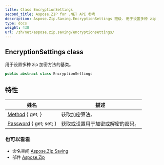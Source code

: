```yaml
---
title: Class EncryptionSettings
second_title: Aspose.ZIP for .NET API 参考
description: Aspose.Zip.Saving.EncryptionSettings 班级. 用于设置多种 zip 加密方法的基类
type: docs
weight: 430
url: /zh/net/aspose.zip.saving/encryptionsettings/
---
```

## EncryptionSettings class

用于设置多种 zip 加密方法的基类。

```csharp
public abstract class EncryptionSettings
```

## 特性

| 姓名 | 描述 |
| --- | --- |
| [Method](../../aspose.zip.saving/encryptionsettings/method/) { get; } | 获取加密算法。 |
| [Password](../../aspose.zip.saving/encryptionsettings/password/) { get; set; } | 获取或设置用于加密或解密的密码。 |

### 也可以看看

* 命名空间 [Aspose.Zip.Saving](../../aspose.zip.saving/)
* 部件 [Aspose.Zip](../../)


